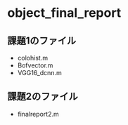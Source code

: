 # object_final_report

## 課題1のファイル
- colohist.m
- Bofvector.m
- VGG16_dcnn.m

## 課題2のファイル
- finalreport2.m

